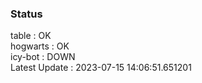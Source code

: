 ### Status


table : OK  
hogwarts : OK  
icy-bot : DOWN  
Latest Update : 2023-07-15 14:06:51.651201
